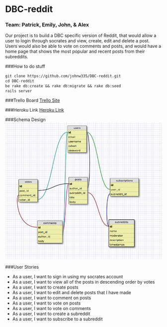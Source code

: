 DBC-reddit
==========


### Team: Patrick, Emily, John, & Alex

Our project is to build a DBC specific version of Reddit, that would allow a user to login through socrates and view, create, edit and delete a post. Users would also be able to vote on comments and posts, and would have a home page that shows the most popular and recent posts from their subreddits.

###How to do stuff
```
git clone https://github.com/johnw335/DBC-reddit.git
cd DBC-reddit
be rake db:create && rake db:migrate && rake db:seed
rails server
```

###Trello Board
[Trello Site](https://trello.com/b/OHTeN4sL/dbc-reddit-app)

###Heroku Link
[Heroku Link](https://frozen-headland-3206.herokuapp.com/subreddits)

###Schema Design
![Schema Design](schema.png)

###User Stories
* As a user, I want to sign in using my socrates account
* As a user, I want to view all of the posts in descending order by votes
* As a user, I want to create posts
* As a user, I want to edit and delete posts that I have made
* As a user, I want to comment on posts
* As a user, I want to vote on posts
* As a user, I want to vote on comments
* As a user, I want to create a subreddit
* As a user, I want to subscribe to a subreddit




